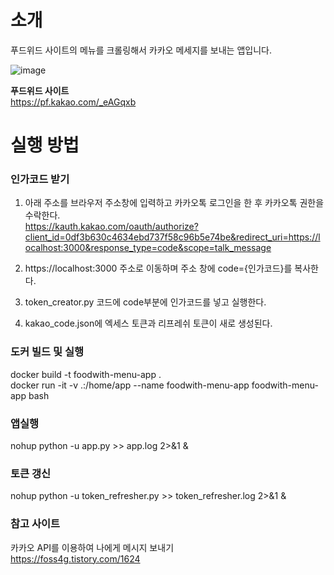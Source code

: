 # 소개
푸드위드 사이트의 메뉴를 크롤링해서 카카오 메세지를 보내는 앱입니다.  

![image](https://github.com/zos612/foodwith-menu-app/assets/13166673/8aa070d6-eb2f-49ba-bf13-7c544a9066b9)

**푸드위드 사이트**   
https://pf.kakao.com/_eAGqxb    
# 실행 방법
### 인가코드 받기
1. 아래 주소를 브라우저 주소창에 입력하고 카카오톡 로그인을 한 후 카카오톡 권한을 수락한다.   
https://kauth.kakao.com/oauth/authorize?client_id=0df3b630c4634ebd737f58c96b5e74be&redirect_uri=https://localhost:3000&response_type=code&scope=talk_message   

2. https://localhost:3000 주소로 이동하며 주소 창에 code={인가코드}를 복사한다.   

3. token_creator.py 코드에 code부분에 인가코드를 넣고 실행한다.

4. kakao_code.json에 엑세스 토큰과 리프레쉬 토큰이 새로 생성된다.

### 도커 빌드 및 실행
docker build -t foodwith-menu-app .   
docker run -it -v .:/home/app --name foodwith-menu-app foodwith-menu-app bash
### 앱실행
nohup python -u app.py >> app.log 2>&1 &   
### 토큰 갱신
nohup python -u token_refresher.py >> token_refresher.log 2>&1 &   
### 참고 사이트
카카오 API를 이용하여 나에게 메시지 보내기   
https://foss4g.tistory.com/1624 
